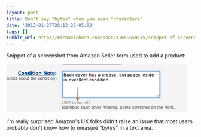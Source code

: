 ```yaml
---
layout: post
title: Don't say "bytes" when you mean "characters"
date: '2013-01-27T20:13:22-05:00'
tags: []
tumblr_url: http://michaelehead.com/post/41659659715/snippet-of-screenshot-from-amazon-seller-form-used
---
```


Snippet of a screenshot from Amazon Seller form used to add a product:

![Part of a screenshot from Amazon's seller form](/images/posts/amazon-seller-form.png)

I'm really surprised Amazon's UX folks didn't raise an issue that most users probably don't know how to measure “bytes" in a text area. 
